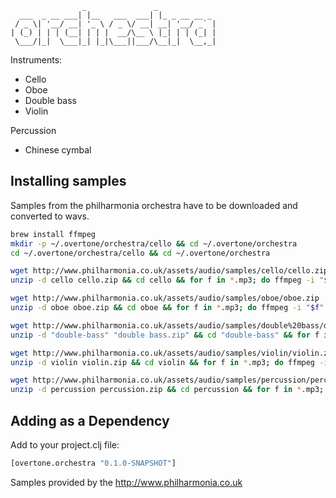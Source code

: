                     _               _
      ___  _ __ ___| |__   ___  ___| |_ _ __ __ _
     / _ \| '__/ __| '_ \ / _ \/ __| __| '__/ _` |
    | (_) | | | (__| | | |  __/\__ \ |_| | | (_| |
     \___/|_|  \___|_| |_|\___||___/\__|_|  \__,_|


Instruments:

 * Cello
 * Oboe
 * Double bass
 * Violin

Percussion

 * Chinese cymbal

## Installing samples

Samples from the philharmonia orchestra have to be downloaded and converted to wavs.

```bash
brew install ffmpeg
mkdir -p ~/.overtone/orchestra/cello && cd ~/.overtone/orchestra
cd ~/.overtone/orchestra/cello && cd ~/.overtone/orchestra

wget http://www.philharmonia.co.uk/assets/audio/samples/cello/cello.zip
unzip -d cello cello.zip && cd cello && for f in *.mp3; do ffmpeg -i "$f" "${f%.mp3}.wav"; done && rm *.mp3

wget http://www.philharmonia.co.uk/assets/audio/samples/oboe/oboe.zip
unzip -d oboe oboe.zip && cd oboe && for f in *.mp3; do ffmpeg -i "$f" "${f%.mp3}.wav"; done && rm *.mp3

wget http://www.philharmonia.co.uk/assets/audio/samples/double%20bass/double%20bass.zip
unzip -d "double-bass" "double bass.zip" && cd "double-bass" && for f in *.mp3; do ffmpeg -i "$f" "${f%.mp3}.wav"; done && rm *.mp3

wget http://www.philharmonia.co.uk/assets/audio/samples/violin/violin.zip
unzip -d violin violin.zip && cd violin && for f in *.mp3; do ffmpeg -i "$f" "${f%.mp3}.wav"; done && rm *.mp3

wget http://www.philharmonia.co.uk/assets/audio/samples/percussion/percussion.zip
unzip -d percussion percussion.zip && cd percussion && for f in *.mp3; do ffmpeg -i "$f" "${f%.mp3}.wav"; done && rm *.mp3
```

## Adding as a Dependency

Add to your project.clj file:

```clojure
[overtone.orchestra "0.1.0-SNAPSHOT"]
```

Samples provided by the  http://www.philharmonia.co.uk
